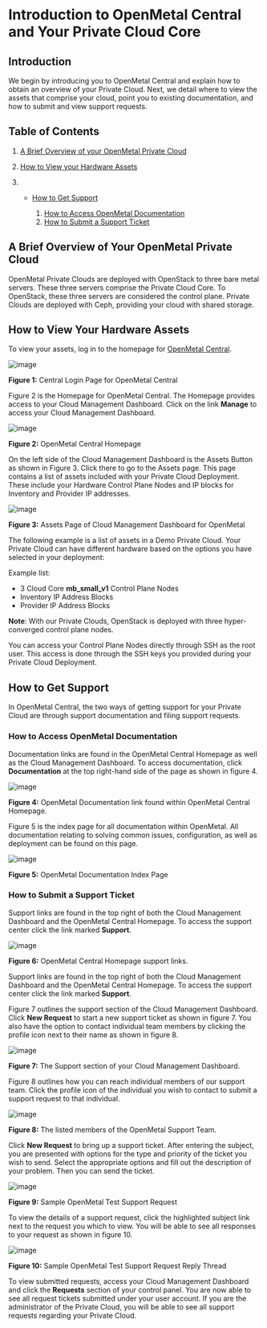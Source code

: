 # Introduction to OpenMetal Central and Your Private Cloud Core

## Introduction

We begin by introducing you to OpenMetal Central and explain how to
obtain an overview of your Private Cloud. Next, we detail where to view
the assets that comprise your cloud, point you to existing
documentation, and how to submit and view support requests.

## Table of Contents

1. [A Brief Overview of your OpenMetal Private
    Cloud](intro-to-openmetal-private-cloud#a-brief-overview-of-your-openmetal-private-cloud)

2. [How to View your Hardware
    Assets](intro-to-openmetal-private-cloud#how-to-view-your-hardware-assets)

3. - [How to Get
        Support](intro-to-openmetal-private-cloud#how-to-get-support)

        1. [How to Access OpenMetal
            Documentation](intro-to-openmetal-private-cloud#how-to-access-openmetal-documentation)
        2. [How to Submit a Support
            Ticket](intro-to-openmetal-private-cloud#how-to-submit-a-support-ticket)

## A Brief Overview of Your OpenMetal Private Cloud

OpenMetal Private Clouds are deployed with OpenStack to three bare metal
servers. These three servers comprise the Private Cloud Core. To
OpenStack, these three servers are considered the control plane. Private
Clouds are deployed with Ceph, providing your cloud with shared storage.

## How to View Your Hardware Assets

To view your assets, log in to the homepage for [OpenMetal
Central](https://central.openmetal.io).

![image](images/fmc-login-page.png)

**Figure 1:** Central Login Page for OpenMetal Central

Figure 2 is the Homepage for OpenMetal Central. The Homepage provides
access to your Cloud Management Dashboard. Click on the link **Manage**
to access your Cloud Management Dashboard.

![image](images/fmc-homepage.png)

**Figure 2:** OpenMetal Central Homepage

On the left side of the Cloud Management Dashboard is the Assets Button
as shown in Figure 3. Click there to go to the Assets page. This page
contains a list of assets included with your Private Cloud Deployment.
These include your Hardware Control Plane Nodes and IP blocks for
Inventory and Provider IP addresses.

![image](images/cloud-assets.png)

**Figure 3:** Assets Page of Cloud Management Dashboard for OpenMetal

The following example is a list of assets in a Demo Private Cloud. Your
Private Cloud can have different hardware based on the options you have
selected in your deployment:

Example list:

- 3 Cloud Core **mb\_small\_v1** Control Plane Nodes
- Inventory IP Address Blocks
- Provider IP Address Blocks

**Note**: With our Private Clouds, OpenStack is deployed with three
hyper-converged control plane nodes.

You can access your Control Plane Nodes directly through SSH as the root
user. This access is done through the SSH keys you provided during your
Private Cloud Deployment.

## How to Get Support

In OpenMetal Central, the two ways of getting support for your Private
Cloud are through support documentation and filing support requests.

### How to Access OpenMetal Documentation

Documentation links are found in the OpenMetal Central Homepage as well
as the Cloud Management Dashboard. To access documentation, click
**Documentation** at the top right-hand side of the page as shown in
figure 4.

![image](images/fmc-docs.png)

**Figure 4:** OpenMetal Documentation link found within OpenMetal
Central Homepage.

Figure 5 is the index page for all documentation within OpenMetal. All
documentation relating to solving common issues, configuration, as well
as deployment can be found on this page.

![image](images/fmc-docs-index.png)

**Figure 5:** OpenMetal Documentation Index Page

### How to Submit a Support Ticket

Support links are found in the top right of both the Cloud Management
Dashboard and the OpenMetal Central Homepage. To access the support
center click the link marked **Support**.

![image](images/fmc-support-links.png)

**Figure 6:** OpenMetal Central Homepage support links.

Support links are found in the top right of both the Cloud Management
Dashboard and the OpenMetal Central Homepage. To access the support
center click the link marked **Support**.

Figure 7 outlines the support section of the Cloud Management Dashboard.
Click **New Request** to start a new support ticket as shown in figure
7. You also have the option to contact individual team members by
clicking the profile icon next to their name as shown in figure 8.

![image](images/fmc-support-section.png)

**Figure 7:** The Support section of your Cloud Management Dashboard.

Figure 8 outlines how you can reach individual members of our support
team. Click the profile icon of the individual you wish to contact to
submit a support request to that individual.

![image](images/fmc-support-members.png)

**Figure 8:** The listed members of the OpenMetal Support Team.

Click **New Request** to bring up a support ticket. After entering the
subject, you are presented with options for the type and priority of the
ticket you wish to send. Select the appropriate options and fill out the
description of your problem. Then you can send the ticket.

![image](images/sample-fmc-support-request.png)

**Figure 9:** Sample OpenMetal Test Support Request

To view the details of a support request, click the highlighted subject
link next to the request you which to view. You will be able to see all
responses to your request as shown in figure 10.

![image](images/sample-fmc-support-request-reply.png)

**Figure 10:** Sample OpenMetal Test Support Request Reply Thread

To view submitted requests, access your Cloud Management Dashboard and
click the **Requests** section of your control panel. You are now able
to see all request tickets submitted under your user account. If you are
the administrator of the Private Cloud, you will be able to see all
support requests regarding your Private Cloud.
